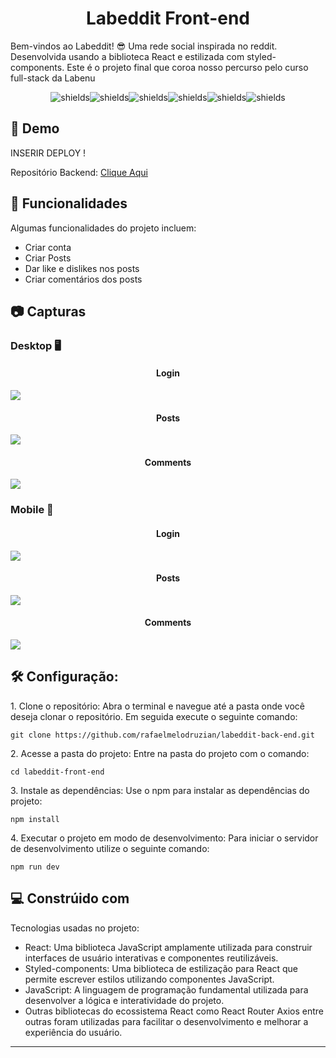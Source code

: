 <h1 align="center" id="title">Labeddit Front-end</h1>

<p id="description">Bem-vindos ao Labeddit! 😎 Uma rede social inspirada no reddit. Desenvolvida usando a biblioteca React e estilizada com styled-components. Este é o projeto final que coroa nosso percurso pelo curso full-stack da Labenu </p>

<p align="center"><img src="https://img.shields.io/badge/react-%2320232a.svg?style=for-the-badge&amp;logo=react&amp;logoColor=%2361DAFB" alt="shields"><img src="https://img.shields.io/badge/React_Router-CA4245?style=for-the-badge&amp;logo=react-router&amp;logoColor=white" alt="shields"><img src="https://img.shields.io/badge/styled--components-DB7093?style=for-the-badge&amp;logo=styled-components&amp;logoColor=white" alt="shields"><img src="https://img.shields.io/badge/javascript-%23323330.svg?style=for-the-badge&amp;logo=javascript&amp;logoColor=%23F7DF1E" alt="shields"><img src="https://img.shields.io/badge/html5-%23E34F26.svg?style=for-the-badge&amp;logo=html5&amp;logoColor=white" alt="shields"><img src="https://img.shields.io/badge/css3-%231572B6.svg?style=for-the-badge&amp;logo=css3&amp;logoColor=white" alt="shields"></p>

<h2>🚀 Demo</h2>


INSERIR DEPLOY ! 

Repositório Backend: [Clique Aqui](https://github.com/rafaelmelodruzian/labeddit-back-end)
  
<h2>🧐 Funcionalidades</h2>

Algumas funcionalidades do projeto incluem:

*   Criar conta
*   Criar Posts
*   Dar like e dislikes nos posts
*   Criar comentários dos posts

<h2>📷 Capturas</h2>

<h3>Desktop 🖥️</h3>

<h4 align="center">Login</h4>


<img src="https://raw.githubusercontent.com/rafaelmelodruzian/labeddit-front-end/main/src/assets/Desk%201.png">

<h4 align="center">Posts</h4>

<img src="https://github.com/rafaelmelodruzian/labeddit-front-end/blob/main/src/assets/Desk%202.png">

<h4 align="center">Comments</h4>

<img src="https://github.com/rafaelmelodruzian/labeddit-front-end/blob/main/src/assets/Desk%203.png">


<h3>Mobile 📱</h3>
<h4 align="center">Login</h4>

<img align="center" src= "https://github.com/rafaelmelodruzian/labeddit-front-end/blob/main/src/assets/Mob%201.png">

<h4 align="center">Posts</h4>

<img align="center" src="https://github.com/rafaelmelodruzian/labeddit-front-end/blob/main/src/assets/Mob%202.png" >

<h4 align="center">Comments</h4>

<img align="center" src="https://github.com/rafaelmelodruzian/labeddit-front-end/blob/main/src/assets/Mob%203.png">

<h2>🛠️ Configuração:</h2>

<p>1. Clone o repositório: Abra o terminal e navegue até a pasta onde você deseja clonar o repositório. Em seguida execute o seguinte comando:</p>

```
git clone https://github.com/rafaelmelodruzian/labeddit-back-end.git
```

<p>2. Acesse a pasta do projeto: Entre na pasta do projeto com o comando:</p>

```
cd labeddit-front-end
```

<p>3. Instale as dependências: Use o npm para instalar as dependências do projeto:</p>

```
npm install
```

<p>4. Executar o projeto em modo de desenvolvimento: Para iniciar o servidor de desenvolvimento utilize o seguinte comando:</p>

```
npm run dev
```

  
  
<h2>💻 Constrúido com</h2>

Tecnologias usadas no projeto:

*   React: Uma biblioteca JavaScript amplamente utilizada para construir interfaces de usuário interativas e componentes reutilizáveis.
*   Styled-components: Uma biblioteca de estilização para React que permite escrever estilos utilizando componentes JavaScript.
*   JavaScript: A linguagem de programação fundamental utilizada para desenvolver a lógica e interatividade do projeto.
*   Outras bibliotecas do ecossistema React como React Router Axios entre outras foram utilizadas para facilitar o desenvolvimento e melhorar a experiência do usuário.

---
